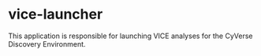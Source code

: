 # vice-launcher

This application is responsible for launching VICE analyses for the CyVerse Discovery Environment.

